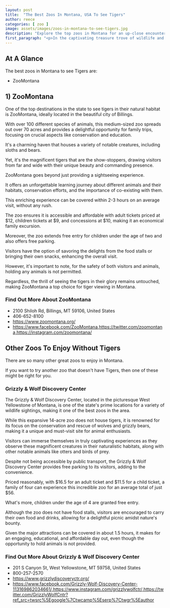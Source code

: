 ```yaml
---
layout: post
title:  "The Best Zoos In Montana, USA To See Tigers"
author: reece
categories: [ zoo ]
image: assets/images/zoos-in-montana-to-see-tigers.jpg
description: "Explore the top zoos in Montana for an up-close encounter with majestic tigers! Discover where to find the most diverse collection of tigers, learn about their habitats, and grasp the conservation efforts taking place in Montana's best zoos."
first_paragraph: "<p>In the captivating treasure trove of wildlife and wilderness, the state of Montana, you'll find some of the most majestic and thrilling creatures that walk the earth — Tigers! Are you drawn to the allure of these beautiful beasts and yearn for those perfect, up-close encounters? Whether it’s their powerful presence, the hypnotic patterns etched in their fur, or their sheer beauty that intrigues you, Montana’s finest zoos offer the chance to witness these magnificent creatures in environments designed to mirror their natural habitat.</p><p>Join us as we embark on an adventurous journey, exploring the crown jewels of Montana where you can come face-to-face with Tigers.</p><p>It's time to get ready for an escape into the wild!</p>"
---
```


<div class="overview" markdown="1">
        
## At A Glance 

The best zoos in Montana to see Tigers are: 

- ZooMontana

</div>

## 1) ZooMontana

One of the top destinations in the state to see tigers in their natural habitat is ZooMontana, ideally located in the beautiful city of Billings. 

With over 100 different species of animals, this medium-sized zoo spreads out over 70 acres and provides a delightful opportunity for family trips, focusing on crucial aspects like conservation and education. 

It's a charming haven that houses a variety of notable creatures, including sloths and bears. 

Yet, it's the magnificent tigers that are the show-stoppers, drawing visitors from far and wide with their unique beauty and commanding presence.

ZooMontana goes beyond just providing a sightseeing experience. 

It offers an unforgettable learning journey about different animals and their habitats, conservation efforts, and the importance of co-existing with them. 

This enriching experience can be covered within 2-3 hours on an average visit, without any rush. 

The zoo ensures it is accessible and affordable with adult tickets priced at $12, children tickets at $9, and concessions at $10, making it an economical family excursion. 

Moreover, the zoo extends free entry for children under the age of two and also offers free parking. 

Visitors have the option of savoring the delights from the food stalls or bringing their own snacks, enhancing the overall visit. 

However, it's important to note, for the safety of both visitors and animals, holding any animals is not permitted. 

Regardless, the thrill of seeing the tigers in their glory remains untouched, making ZooMontana a top choice for tiger viewing in Montana.

<div class="find-out-more" markdown="1">

### Find Out More About ZooMontana

- 2100 Shiloh Rd, Billings, MT 59106, United States
- 406-652-8100
- https://www.zoomontana.org/
- https://www.facebook.com/ZooMontana,https://twitter.com/zoomontana,https://instagram.com/zoomontana/


</div>




        
## Other Zoos To Enjoy Without Tigers

There are so many other great zoos to enjoy in Montana. 

If you want to try another zoo that doesn't have Tigers, then one of these might be right for you.

### Grizzly & Wolf Discovery Center

The Grizzly & Wolf Discovery Center, located in the picturesque West Yellowstone of Montana, is one of the state's prime locations for a variety of wildlife sightings, making it one of the best zoos in the area. 

While this expansive 14-acre zoo does not house tigers, it is renowned for its focus on the conservation and rescue of wolves and grizzly bears, making it a unique and must-visit site for animal enthusiasts. 

Visitors can immerse themselves in truly captivating experiences as they observe these magnificent creatures in their naturalistic habitats, along with other notable animals like otters and birds of prey.

Despite not being accessible by public transport, the Grizzly & Wolf Discovery Center provides free parking to its visitors, adding to the convenience. 

Priced reasonably, with $16.5 for an adult ticket and $11.5 for a child ticket, a family of four can experience this incredible zoo for an average total of just $56. 

What's more, children under the age of 4 are granted free entry. 

Although the zoo does not have food stalls, visitors are encouraged to carry their own food and drinks, allowing for a delightful picnic amidst nature's bounty. 

Given the major attractions can be covered in about 1.5 hours, it makes for an engaging, educational, and affordable day out, even though the opportunity to hold animals is not provided.

<div class="find-out-more" markdown="1">

### Find Out More About Grizzly & Wolf Discovery Center

- 201 S Canyon St, West Yellowstone, MT 59758, United States
- 800-257-2570
- https://www.grizzlydiscoveryctr.org/
- https://www.facebook.com/Grizzly-Wolf-Discovery-Center-113169862034661/,https://www.instagram.com/grizzlywolfctr/,https://twitter.com/GrizzlyWolfCntr?ref_src=twsrc%5Egoogle%7Ctwcamp%5Eserp%7Ctwgr%5Eauthor


</div>



